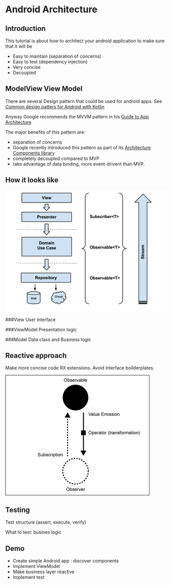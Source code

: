 # Android Architecture

## Introduction
This tutorial is about how to architect your android application to make sure that it will be

- Easy to maintain (separation of concerns)
- Easy to test (dependency injection)
- Very concise
- Decoupled


## ModelView View Model
There are several Design pattern that could be used for android apps. See [Common design patters for Android with Kotlin](https://www.raywenderlich.com/168038/common-design-patterns-android-kotlin)

Anyway Google recommends the MVVM pattern in his [Guide to App Architecture](https://developer.android.com/jetpack/docs/guide)

The major benefits of this pattern are:

- separation of concerns
- Google recently introduced this pattern as part of its [Architecture Components library](https://developer.android.com/topic/libraries/architecture/viewmodel)
- completely decoupled compared to MVP
- take advantage of data binding, more event-drivent than MVP. 


## How it looks like

![alt text](images/clean_architecture_layers_details.png "Logo Title Text 1")


###View
User interface

###ViewModel
Presentation logic

###Model
Data class and Business logic



## Reactive approach
Make more concise code RX extensions.
Avoid interface boilderplates.

![alt text](images/0tcslPN3C5PJDW9rk.jpg "Logo Title Text 1")


## Testing
Test structure (assert, execute, verify)

What to test: busines logic

## Demo

- Create simple Android app : discover components
- Implement ViewModel
- Make business layer reactive
- Implement test

